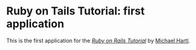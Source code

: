 # Ruby on Tails Tutorial: first application	

This is the first application for the [*Ruby on Rails Tutorial*](http://railstutorial.org/) 
by [Michael Hartl](http://michaelhartl.com/).
